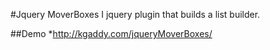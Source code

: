 #Jquery MoverBoxes
I jquery plugin that builds a list builder.

##Demo
*http://kgaddy.com/jqueryMoverBoxes/
